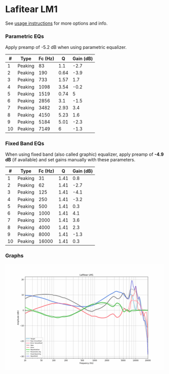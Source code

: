 # Lafitear LM1
See [usage instructions](https://github.com/jaakkopasanen/AutoEq#usage) for more options and info.

### Parametric EQs
Apply preamp of -5.2 dB when using parametric equalizer.

|   # | Type    |   Fc (Hz) |    Q |   Gain (dB) |
|-----|---------|-----------|------|-------------|
|   1 | Peaking |        83 | 1.1  |        -2.7 |
|   2 | Peaking |       190 | 0.64 |        -3.9 |
|   3 | Peaking |       733 | 1.57 |         1.7 |
|   4 | Peaking |      1098 | 3.54 |        -0.2 |
|   5 | Peaking |      1519 | 0.74 |         5   |
|   6 | Peaking |      2856 | 3.1  |        -1.5 |
|   7 | Peaking |      3482 | 2.93 |         3.4 |
|   8 | Peaking |      4150 | 5.23 |         1.6 |
|   9 | Peaking |      5184 | 5.01 |        -2.3 |
|  10 | Peaking |      7149 | 6    |        -1.3 |

### Fixed Band EQs
When using fixed band (also called graphic) equalizer, apply preamp of **-4.9 dB** (if available) and set gains manually with these parameters.

|   # | Type    |   Fc (Hz) |    Q |   Gain (dB) |
|-----|---------|-----------|------|-------------|
|   1 | Peaking |        31 | 1.41 |         0.8 |
|   2 | Peaking |        62 | 1.41 |        -2.7 |
|   3 | Peaking |       125 | 1.41 |        -4.1 |
|   4 | Peaking |       250 | 1.41 |        -3.2 |
|   5 | Peaking |       500 | 1.41 |         0.3 |
|   6 | Peaking |      1000 | 1.41 |         4.1 |
|   7 | Peaking |      2000 | 1.41 |         3.6 |
|   8 | Peaking |      4000 | 1.41 |         2.3 |
|   9 | Peaking |      8000 | 1.41 |        -1.3 |
|  10 | Peaking |     16000 | 1.41 |         0.3 |

### Graphs
![](./Lafitear%20LM1.png)
